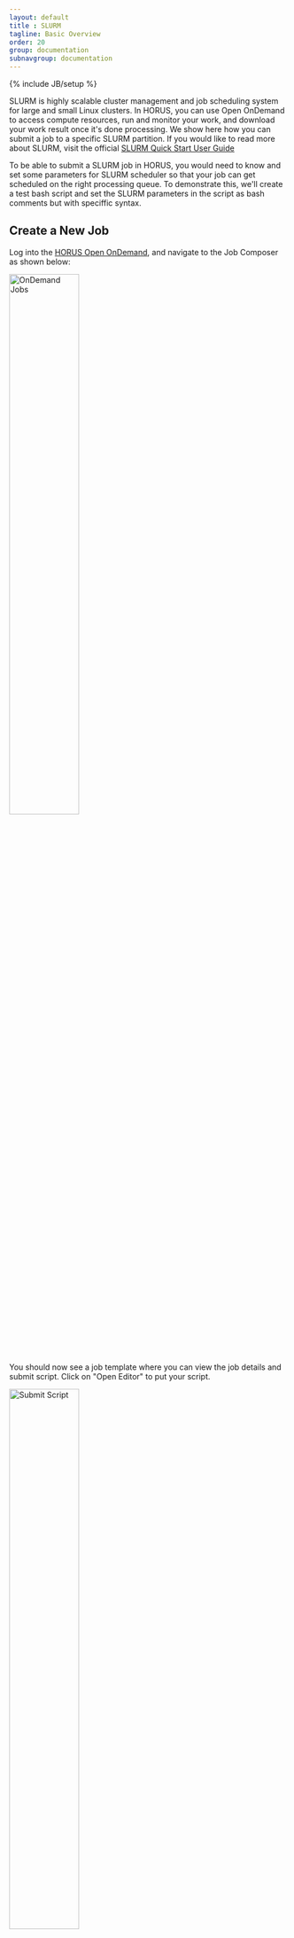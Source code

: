 ```yaml
---
layout: default
title : SLURM
tagline: Basic Overview
order: 20
group: documentation
subnavgroup: documentation
---
```

{% include JB/setup %}

SLURM is highly scalable cluster management and job scheduling system for large and small Linux clusters. In HORUS, you can use Open OnDemand to access compute resources, run and monitor your work, and download your work result once it's done processing. We show here how you can submit a job to a specific SLURM partition. If you would like to read more about SLURM, visit the official <a href="https://slurm.schedmd.com/quickstart.html">SLURM Quick Start User Guide</a>

To be able to submit a SLURM job in HORUS, you would need to know and set some parameters for SLURM scheduler so that your job can get scheduled on the right processing queue. To demonstrate this, we'll create a test bash script and set the SLURM parameters in the script as bash comments but with speciffic syntax. 

<h2>Create a New Job</h2>

Log into the <a href="https://wsu-ondemand.osris.org">HORUS Open OnDemand</a>, and navigate to the Job Composer as shown below:

<img style="width: 50%" src="{{IMAGE_PATH}}/documentation/slurm/ood-jobs-menu.png" alt="OnDemand Jobs"/>

You should now see a job template where you can view the job details and submit script. Click on "Open Editor" to put your script.

<img style="width: 50%" src="{{IMAGE_PATH}}/documentation/slurm/ood_submit_script.png" alt="Submit Script"/>

In the editor window, enter the following bash code and click 'Save'

	#!/bin/bash
	# JOB HEADERS HERE
	# This sets the partition we’re requesting. Other options are lm and gp
	#SBATCH -p lc
	hostname
	sleep 60
	echo "Hello World from a HORUS large Compute (lc) node"

Go back to the previous page, and click on 'submit' as shown here:

<img style="width: 50%" src="{{IMAGE_PATH}}/documentation/slurm/ood_job_submit.png" alt="SLURM Job Submit"/>

To view all active jobs you submitted, go to the Open OnDemand home page, and then click on Jobs -> Active Jobs. It would list something like this:

<img style="width: 100%" src="{{IMAGE_PATH}}/documentation/slurm/ood_active_jobs.png" alt="Active Jobs"/>


For more information on the SLURM options you can use in your script, please see the documentation for the <a href="https://slurm.schedmd.com/sbatch.html">sbatch</a> command.


# Building Software

HORUS also uses <a hreff="https://www.eessi.io/docs/">European Environment for Scientific Software Installations (EESSI)</a> and <a href="https://docs.easybuild.io">EasyBuild</a> to allow users to build the software they need, and then use what they built in their jobs without needing to be 'root'. Here is how you can build your software on HORUS using EasyBuild:

Log into <a href="https://wsu-ondemand.osris.org">HORUS Open OnDemand</a>, and create an interactive desktop session by clicking on ‘HORUS Desktop’

<img style="width: 50%" src="{{IMAGE_PATH}}/documentation/slurm/interactive_apps.png" alt="Interactive Apps"/>

Specify the resources you need, including GPU details if needed, and click on Launch.

<img style="width: 50%" src="{{IMAGE_PATH}}/documentation/slurm/desktop_resources.png" alt="Desktop Resources"/>

HORUS will allocate the resources and update the status to Running when it’s ready. Once the desktop is ready, you’ll see what host it’s running on, and time remaining.

Adjust the compression and image quality as desired. For slower connections, choose high compression and low image quality.

<img style="width: 50%" src="{{IMAGE_PATH}}/documentation/slurm/desktop_launch.png" alt="Launch HORUS Desktop"/>

Launch your HORUS Desktop, and then open a terminal window as shown.

<img style="width: 50%" src="{{IMAGE_PATH}}/documentation/slurm/desktop_terminal.png" alt="Desktop Terminal"/>

In the terminal window:
 
- Load the EESSI environment for your bash session by running the following: `source /usr/local/bin/load_eessi_env` 
- To search for a specific software in EESSI, you can run `module spider <key-word>`. For example, `module spider gcc` or `module spider easybuild`.
	- If you find the software you need in EESSI, you can just load it and use it without having to go through the build process. The command to load the software: `module load <software-name>`
- To search for an app build files in EasyBuild, run `eb -S <app-key-word>`.
	- Select the software and version you need from EasyBuild and build it with the `eb` command like this: `eb <app-name.eb> --robot --prefix <path-to-your-eb-app-dir>` ( –prefix should point to a location in your home directory, and this directory location will be used to software you build).

<img style="width: 85%" src="{{IMAGE_PATH}}/documentation/slurm/load_eessi_and_eb2.png" alt="EasyBuild"/>


To use the software in your code:

If you're using a software from the EESSI software stack, all you need to do is loading the EESSI environment, and then the software. As an example, to use Perl, run the below two commands:

- `source /usr/local/bin/load_eessi_env`
- `module load Perl`

But if you would like to use software you built using EasyBuild, then you need to:

- Load EESSI and EasyBuild by running: `source /usr/local/bin/load_eessi_env` 
- Update module path by running: `module use <path-to-your-eb-app-dir>/modules/all`
- Optional: Check available modules by running `module avail`. (You don't need to run this in your code, but this would be useful when you're trying the steps manually in bash and would like to see what modules are available to load in your environment)
- Load the module you need, for example `module load Miniconda3/23.5.2-0` to load Miniconda v23.5.2.

<img style="width: 50%" src="{{IMAGE_PATH}}/documentation/slurm/load_apps_as_modules.png" alt="Load EB Modules"/>



